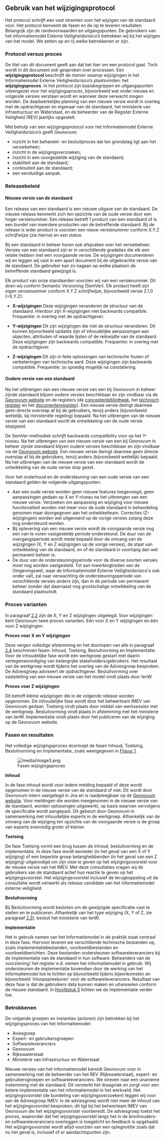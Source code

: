 ## Gebruik van het wijzigingsprotocol 

Het protocol schrijft een vast stramien voor het wijzigen van de standaard voor. Het protocol benoemt de fasen en de op te leveren resultaten. Belangrijk zijn de randvoorwaarden en uitgangspunten. De gebruikers van het informatiemodel Externe Veiligheidsrisico’s betrekken wij bij het wijzigen van het model. We zetten op en rij welke betrokkenen er zijn.

### Protocol versus proces

De titel van dit document geeft aan dat het hier om een protocol gaat. Toch wordt in dit document ook gesproken over processen. Een <b>wijzigingsprotocol </b>beschrijft de <i>manier waarop</i> wijzigingen in het Informatiemodel Externe Veiligheidsrisico’s plaatsvinden: het <b>wijzigingsproces</b>. In het protocol zijn basisbegrippen en uitgangspunten uiteengezet voor het wijzigingsproces, bijvoorbeeld wat onder nieuwe en volgende versies verstaan wordt en wanneer deze verwacht mogen worden. De daadwerkelijke planning van een nieuwe versie wordt in overleg met de opdrachtgever en eigenaar van de standaard, het ministerie van Infrastructuur en Waterstaat, en de beheerder van de Register Externe Veiligheid (REV) jaarlijks opgestelt.

Met behulp van een wijzigingsprotocol voor het Informatiemodel Externe Veiligheidsrisico’s geeft Geonovum:

<ul><li>inzicht in het behandel- en besluitproces dat ten grondslag ligt aan het versiebeheer;</li>
<li>inzicht in de wijzigingsverzoeken;</li>
<li> inzicht in een voorgestelde wijziging van de standaard;</li>
<li>stabiliteit aan de standaard;</li>
<li>continuïteit aan de standaard;</li>
<li>een eenduidige aanpak.</li>
</ul>

### Releasebeleid  
#### Nieuwe versie van de standaard

Een release van een standaard is een nieuwe uitgave van de standaard. De nieuwe release kenmerkt zich ten opzichte van de oude versie door een hoger versienummer. Een release betreft 1 product van een standaard of is een bundel van meerdere producten van de betreffende standaard. Bij de release is ieder product is voorzien een nieuw versienummer conform X.Y.Z schrijfwijze (zie hierna) en een status.

Bij een standaard in beheer horen ook afspraken over het versiebeheer. Versies van een standaard zijn er in verschillende gradaties die elk een relatie hebben met een voorgaande versie. De wijzigingen documenteren wij en leggen wij vast in een apart document bij de uitgebrachte versie van de standaard. De gebruiker kan zo nagaan op welke plaatsen de betreffende standaard gewijzigd is.

Elk product van onze standaarden voorzien wij van een versienummer. Dit doen wij conform Semantic Versioning (SemVer). Elk product heeft zijn eigen versienummer conform X.Y.Z schrijfwijze, bijvoorbeeld versie 2.1.0 (=X.Y.Z):

<ul><li><b>X-wijzigingen</b> Deze wijzigingen veranderen de structuur van de standaard. Hierdoor zijn X-wijzigingen niet backwards compatible. Frequentie: in overleg met de opdrachtgever.</li></ul> 

<ul><li><b>Y-wijzigingen</b> Dit zijn wijzigingen die niet de structuur veranderen. Dit kunnen bijvoorbeeld updates zijn of inhoudelijke aanpassingen aan objecten, attributen of waarde lijsten of de reikwijdte van de standaard. Deze wijzigingen zijn backwards compatible. Frequentie</u>: in overleg met de opdrachtgever.</li> </ul>

<ul><li><b>Z-wijzigingen</b> Dit zijn in feite oplossingen van technische fouten of verbeteringen van technische aard. Deze wijzigingen zijn backwards compatible. Frequentie: zo spoedig mogelijk na constatering.</li> </ul>

#### Oudere versie van een standaard

Na het uitbrengen van een nieuwe versie van een bij Geonovum in beheer zijnde standaard blijven oudere versies beschikbaar en zijn vindbaar via de <a href='https://www.geonovum.nl/geo-standaarden/informatiemodel-externe-veiligheid' target='_blank'>Geonovum website</a> en de registers (de <a href='https://definities.geostandaarden.nl' target='_blank'>conceptenbibliotheek</a>, het <a href='https://register.geostandaarden.nl' target='_blank'>technisch register</a> en het <a href='https://docs.geostandaarden.nl' target='_blank'>documentenregister</a>). Een nieuwe versie dwingt daarmee geen directe overstap af bij de gebruikers, tenzij anders (bijvoorbeeld wettelijk, bij ministeriële regeling) bepaald. Na het uitbrengen van de nieuwe versie van een standaard wordt de ontwikkeling van de oude versie stopgezet.

De SemVer-methodiek schrijft backwards compatibility voor op het Y-niveau. Na het uitbrengen van een nieuwe versie van een bij Geonovum in beheer zijnde standaard blijven oudere versies beschikbaar en zijn vindbaar via de <a href='https://www.geonovum.nl/geo-standaarden/informatiemodel-externe-veiligheid' target='_blank'>Geonovum website</a>. Een nieuwe versie dwingt daarmee geen directe overstap af bij de gebruikers, tenzij anders (bijvoorbeeld wettelijk) bepaald. Na het uitbrengen van de nieuwe versie van een standaard wordt de ontwikkeling van de oude versie stop gezet.

Voor het onderhoud en de ondersteuning van een oude versie van een standaard gelden de volgende uitgangspunten:

<ul><li>Aan een oude versie worden geen nieuwe features toegevoegd, geen aanpassingen gedaan op X en Y niveau na het uitbrengen van een nieuwe versie. Verzoeken om aanpassing en wijziging voor nieuwe functionaliteit worden niet meer voor de oude standaard in behandeling genomen maar doorgegeven aan het ontwikkelteam. Correcties (Z-wijzigingen) worden wel uitgevoerd op de vorige versies zolang deze nog ondersteund worden.</li>
<li>Bij oplevering van een nieuwe versie wordt de voorgaande versie nog een van te voren vastgestelde periode ondersteund. De duur van de overgangsperiode wordt mede bepaald door de omvang van de wijzigingen (X, Y en Z wijzigingen op de vorige versies), de staat van ontwikkeling van de standaard, en of de standaard in voorlopig dan wel permanent beheer is.</li>
<li>De duur van de ondersteuningsperiode voor de diverse soorten versies moet nog worden vastgesteld. Tot aan inwerkingtreden van de Omgevingswet, waar de Informatiemodel Externe Veiligheidsrisico's ook onder valt, zal naar verwachting de ondersteuningsperiode van verschillende versies anders zijn, dan in de periode van permanent beheer zonder dat daarnaast nog grootschalige ontwikkeling van de standaard plaatsvindt.</li>
</ul>

### <a name='_Ref482110995'></a>Proces varianten

In paragraaf <a href='#releasebeleid'>2.2<a></a> zijn de X, Y en Z wijzigingen uitgelegd. Voor wijzigingen kent Geonovum twee proces varianten. Eén voor X en Y wijzigingen en één voor Z wijzigingen.

<b>Proces voor X en Y wijzigingen</b>

Deze vergen volledige afstemming en het doorlopen van alle in paragraaf <a href='#fasen-en-resultaten'>2.4<a></a> beschreven fasen: Inhoud, Toetsing, Besluitvorming en Implementatie. Voor de inhoudelijke fase wordt een werkgroep gestart met daarin vertegenwoordiging van belangrijke stakeholders/gebruikers. Het resultaat van de werkgroep wordt tijdens het overleg van de Adviesgroep besproken. De Adviesgroep adviseert de opdrachtgever. Besluitvorming over vaststelling van een nieuwe versie van het model vindt plaats door IenW. 

<b>Proces voor Z wijzigingen</b>

Dit betreft kleine wijzigingen die in de volgende release worden opgenomen. De inhoudelijke fase wordt door het beheerteam IMEV van Geonovum gedaan. Toetsing vindt plaats door middel van werksessies met de werkgroep. Besluitvorming vindt plaats in afstemming met het ministerie van IenW. Implementatie vindt plaats door het publiceren van de wijziging op de Geonovum website.

### <a name='_Ref503261432'></a>Fasen en resultaten

Het volledige wijzigingsproces doorloopt de fasen Inhoud, Toetsing, Besluitvorming en Implementatie, zoals weergegeven in <a href='#_Ref503260625'>Figuur 1<a></a>.

<figure style='width: 35%;'><a name='_Ref503260625'></a><img src='media/image3.png' alt='media/image3.png'></img>
<figcaption><a name='_Ref503260625'></a>Fasen wijzigingsproces</figcaption></figure>

<b>Inhoud</b>

In de fase inhoud wordt voor iedere melding bepaald of deze wordt opgenomen in de nieuwe versie van de standaard of niet. Dit wordt door Geonovum intern vastgelegd in Jira en is raadpleegbaar op de <a href='(https://www.geonovum.nl/geo-standaarden/meldingen)' target='_blank'>Geonovum website</a>. Voor meldingen die worden meegenomen in de nieuwe versie van de standaard, worden oplossingen uitgewerkt, op basis waarvan vervolgens de specificatie wordt aangepast. Dit gebeurt door Geonovum in samenwerking met inhoudelijke experts in de werkgroep. Afhankelijk van de omvang van de wijziging ten opzichte van de voorgaande versie is de groep van experts evenredig groter of kleiner.

<b>Toetsing</b>

De fase Toetsing vormt een brug tussen de inhoud, besluitvorming en de implementatie. In deze fase wordt eenieder (in het geval van een X of Y wijziging) of een beperkte groep belanghebbenden (in het geval van een Z wijziging) uitgenodigd om zijn visie te geven op het wijzigingsvoorstel voor de nieuwe versie van het IMEV. Met deze consultaties vragen wij de gebruikers van de standaard actief hun reactie te geven op het wijzigingsvoorstel. Het wijzigingsvoorstel inclusief de terugkoppeling uit de consultatie wordt verwerkt als release candidate van het informatiemodel externe veiligheid.

<b>Besluitvorming</b>

Bij Besluitvorming wordt besloten om de gewijzigde specificatie vast te stellen en te publiceren. Afhankelijk van het type wijziging (X, Y of Z, zie paragraaf <a href='#proces-varianten'>2.3<a></a>), besluit het ministerie van IenW.

<b>Implementatie</b>

Het in gebruik nemen van het Informatiemodel in de praktijk staat centraal in deze fase. Hiervoor leveren we verschillende technische bestanden op, zoals implementatiebestanden, voorbeeldbestanden en voorbeeldberichten. Deze bestanden ondersteunen softwareleveranciers bij de implementatie van de standaard in hun software. Beheerders van de voorziening/ het register e.d. nemen het informatiemodel in gebruik. Wij ondersteunen de implementatie bovendien door de werking van het informatiemodel toe te lichten op bijvoorbeeld tijdens bijeenkomsten en bijvoorbeeld ‘inloopspreekuren’ voor de softwareleveranciers. Resultaat van deze fase is dat de gebruikers data kunnen maken en uitwisselen conform de nieuwe standaard. In <a href='#implementatie-ondersteuning'>Hoofdstuk 5<a></a> lichten we de implementatie verder toe.

### Betrokkenen

De volgende groepen en instanties (actoren) zijn betrokken bij het wijzigingsproces van het Informatiemodel:

<ul><li>Aviesgroep</li>
<li>Expert- en gebruikersgroepen</li>
<li>Softwareleveranciers</li>
<li>Geonovum</li>
<li>Rijkswaterstaat</li>
<li>Ministerie van Infrastructuur en Waterstaat</li>
</ul>

Nieuwe versies van het informatiemodel bereidt Geonovum voor in samenwerking met de beheerder van het REV (Rijkswaterstaat), expert- en gebruikersgroepen en softwareleveranciers. We streven naar een unanieme instemming met de standaard. Dit versterkt het draagvlak en zorgt voor een betere implementatie van het informatiemodel in het werkveld. 
Het wijzigingsvoorstel (de bundeling van wijzigingsverzoeken) leggen wij voor aan de Adviesgroep IMEV. In de adviesgroep wordt niet meer de inhoud van het wijzigingsvoorstel besproken; dit ligt bij het beheerteam IMEV van Geonovum die het wijzigingsvoorstel voorbereidt. De adviesgroep toetst het proces, waaronder dat het wijzigingsvoorstel langs het in de bronhouders- en softwareleveranciers overleggen is toegelicht en feedback is opgehaald. Het wijzigingsvoorstel wordt altijd voorzien van een oplegnotitie zoals dat nu het geval is,
inclusief of er aandachtspunten zijn. 
